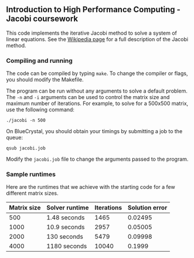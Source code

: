 ## Introduction to High Performance Computing - Jacobi coursework

This code implements the iterative Jacobi method to solve a system of linear equations.
See the [Wikipedia page](https://en.wikipedia.org/wiki/Jacobi_method) for a full description of the Jacobi method.

### Compiling and running

The code can be compiled by typing `make`. To change the compiler or flags, you should modify the Makefile.

The program can be run without any arguments to solve a default problem.
The `-n` and `-i` arguments can be used to control the matrix size and maximum number of iterations.
For example, to solve for a 500x500 matrix, use the following command:

    ./jacobi -n 500
    
On BlueCrystal, you should obtain your timings by submitting a job to the queue:

    qsub jacobi.job
    
Modify the `jacobi.job` file to change the arguments passed to the program.

### Sample runtimes

Here are the runtimes that we achieve with the starting code for a few different matrix sizes.

| Matrix size | Solver runtime | Iterations | Solution error |
| ----------- | -------------- | ---------- | -------------- | 
|     500     |  1.48 seconds  |    1465    |    0.02495     |
|    1000     |  10.9 seconds  |    2957    |    0.05005     |
|    2000     |   130 seconds  |    5479    |    0.09998     |
|    4000     |  1180 seconds  |   10040    |    0.1999      |
